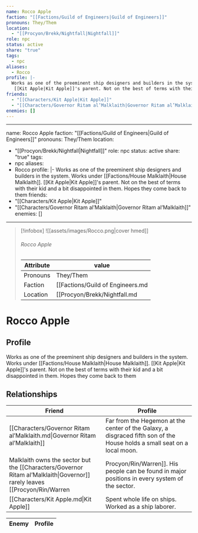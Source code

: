 ```yaml
---
name: Rocco Apple
faction: "[[Factions/Guild of Engineers|Guild of Engineers]]"
pronouns: They/Them
location:
  - "[[Procyon/Brekk/Nightfall|Nightfall]]"
role: npc
status: active
share: "true"
tags:
  - npc
aliases:
  - Rocco
profile: |-
  Works as one of the preeminent ship designers and builders in the system. Works under [[Factions/House Malklaith|House Malklaith]].
   [[Kit Apple|Kit Apple]]'s parent. Not on the best of terms with their kid and a bit disappointed in them. Hopes they come back to them
friends:
  - "[[Characters/Kit Apple|Kit Apple]]"
  - "[[Characters/Governor Ritam al’Malklaith|Governor Ritam al’Malklaith]]"
enemies: []
---
```

---
name: Rocco Apple
faction: "[[Factions/Guild of Engineers|Guild of Engineers]]"
pronouns: They/Them
location: 
  - "[[Procyon/Brekk/Nightfall|Nightfall]]"
role: npc
status: active
share: "true"
tags:
  - npc
aliases:
  - Rocco
profile: |-
  Works as one of the preeminent ship designers and builders in the system. Works under [[Factions/House Malklaith|House Malklaith]].
   [[Kit Apple|Kit Apple]]'s parent. Not on the best of terms with their kid and a bit disappointed in them. Hopes they come back to them
friends:
  - "[[Characters/Kit Apple|Kit Apple]]"
  - "[[Characters/Governor Ritam al’Malklaith|Governor Ritam al’Malklaith]]"
enemies: []
---


> [!infobox]
> ![[assets/images/Rocco.png|cover hmed]]
> ###### Rocco Apple
> Attribute |  value |
> ---|---|
> Pronouns | They/Them
> Faction | [[Factions/Guild of Engineers.md|Guild of Engineers]]
> Location | [[Procyon/Brekk/Nightfall.md|Nightfall]] |


# Rocco Apple
## Profile
Works as one of the preeminent ship designers and builders in the system. Works under [[Factions/House Malklaith|House Malklaith]].
 [[Kit Apple|Kit Apple]]'s parent. Not on the best of terms with their kid and a bit disappointed in them. Hopes they come back to them


## Relationships

| Friend                                                                     | Profile                                                                                                                                                                                                                                                                                                                         |
| -------------------------------------------------------------------------- | ------------------------------------------------------------------------------------------------------------------------------------------------------------------------------------------------------------------------------------------------------------------------------------------------------------------------------- |
| [[Characters/Governor Ritam al’Malklaith.md\|Governor Ritam al’Malklaith]] | Far from the Hegemon at the center of the Galaxy, a disgraced fifth son of the House holds a small seat on a local moon.
Malklaith owns the sector but the [[Characters/Governor Ritam al’Malklaith\|Governor]] rarely leaves [[Procyon/Rin/Warren|Procyon/Rin/Warren]]. His people can be found in major positions in every system of the sector. |
| [[Characters/Kit Apple.md\|Kit Apple]]                                     | Spent whole life on ships. Worked as a ship laborer.                                                                                                                                                                                                                                                                            |


| Enemy | Profile |
| ----- | ------- |




